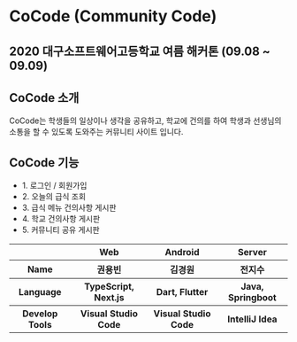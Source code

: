 <h1>CoCode (Community Code)</h1>
<h2>2020 대구소프트웨어고등학교 여름 해커톤 (09.08 ~ 09.09) </h2>

<h2>CoCode 소개</h2>
<p>CoCode는 학생들의 일상이나 생각을 공유하고, 학교에 건의를 하여 학생과 선생님의 소통을 할 수 있도록 도와주는 커뮤니티 사이트 입니다.</p>

<h2>CoCode 기능</h2>
<ul>
  <li>1. 로그인 / 회원가입</li>
  <li>2. 오늘의 급식 조회</li>
  <li>3. 급식 메뉴 건의사항 게시판</li>
  <li>4. 학교 건의사항 게시판</li>
  <li>5. 커뮤니티 공유 게시판</li>
</ul>

<table>
    <tr>
      <th></th>
      <th>Web</th>
      <th>Android</th>
      <th>Server</th>
    </tr>
    <tr>
      <th>Name</td>
      <th>권용빈</th>
      <th>김경원</th>
      <th>전지수</th>
    </tr>
    <tr>
      <th>Language</th>
      <th>TypeScript, Next.js</th>
      <th>Dart, Flutter</th>
      <th>Java, Springboot</th>
    </tr>
    <tr>
      <th>Develop Tools</th>
      <th>Visual Studio Code</th>
      <th>Visual Studio Code</th>
      <th>IntelliJ Idea</th>
    </tr>
</table>
